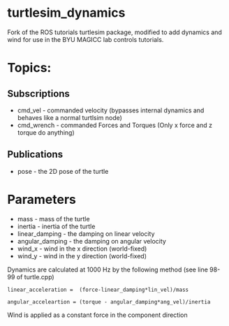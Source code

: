 # turtlesim_dynamics
Fork of the ROS tutorials turtlesim package, modified to add dynamics and wind for use in the BYU MAGICC lab controls tutorials.

# Topics:
## Subscriptions
* cmd_vel - commanded velocity (bypasses internal dynamics and behaves like a normal turtlsim node)
* cmd_wrench - commanded Forces and Torques (Only x force and z torque do anything)

## Publications
* pose - the 2D pose of the turtle

# Parameters
* mass - mass of the turtle
* inertia - inertia of the turtle
* linear_damping - the damping on linear velocity
* angular_damping - the damping on angular velocity
* wind_x - wind in the x direction (world-fixed)
* wind_y - wind in the y direction (world-fixed)

Dynamics are calculated at 1000 Hz by the following method (see line 98-99 of turtle.cpp)

`linear_acceleration =  (force-linear_damping*lin_vel)/mass`

`angular_acceleartion = (torque - angular_damping*ang_vel)/inertia`

Wind is applied as a constant force in the component direction


